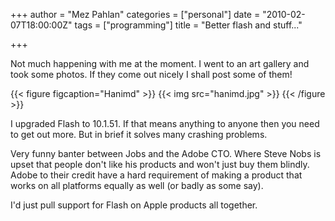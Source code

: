 +++
author = "Mez Pahlan"
categories = ["personal"]
date = "2010-02-07T18:00:00Z"
tags = ["programming"]
title = "Better flash and stuff..."

+++

Not much happening with me at the moment.  I went to an art gallery and took some photos. If they come out nicely I
shall post some of them!

{{< figure figcaption="Hanimd" >}}
    {{< img src="hanimd.jpg" >}}
{{< /figure >}}

<!--more-->

I upgraded Flash to 10.1.51. If that means anything to anyone then you need to get out more. But in brief it solves many
crashing problems.

Very funny banter between Jobs and the Adobe CTO. Where Steve Nobs is upset that people don't like his products and
won't just buy them blindly. Adobe to their credit have a hard requirement of making a product that works on all
platforms equally as well (or badly as some say).

I'd just pull support for Flash on Apple products all together.
